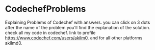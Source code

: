 # CodechefProblems
Explaining Problems of Codechef with answers.
you can click on 3 dots after the name of the problem you'll find the explanation of the solution.
check all my code in codechef.
link to profile
https://www.codechef.com/users/akilm0.
and for all other platforms akilmd0.
